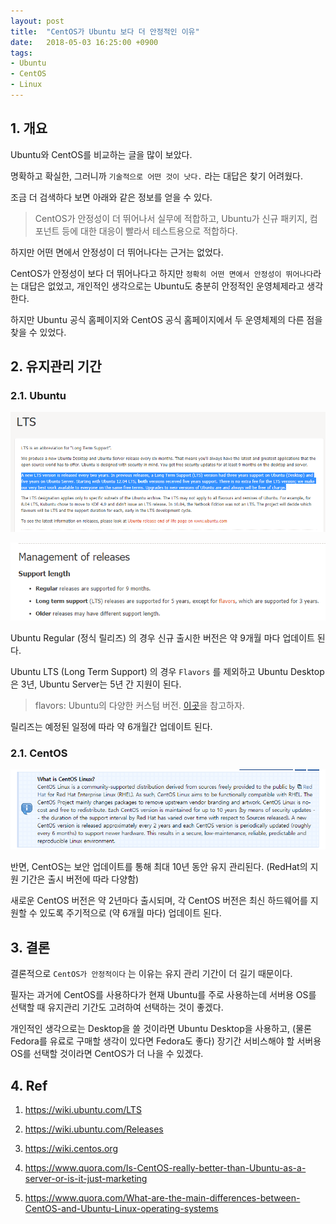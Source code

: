 ```yaml
---
layout: post
title:  "CentOS가 Ubuntu 보다 더 안정적인 이유"
date:   2018-05-03 16:25:00 +0900
tags:
- Ubuntu
- CentOS
- Linux
---
```


## 1. 개요

Ubuntu와 CentOS를 비교하는 글을 많이 보았다. 

명확하고 확실한, 그러니까 `기술적으로 어떤 것이 낫다.` 라는 대답은 찾기 어려웠다.

조금 더 검색하다 보면 아래와 같은 정보를 얻을 수 있다.

> CentOS가 안정성이 더 뛰어나서 실무에 적합하고,
> Ubuntu가 신규 패키지, 컴포넌트 등에 대한 대응이 빨라서 테스트용으로 적합하다.

하지만 어떤 면에서 안정성이 더 뛰어나다는 근거는 없었다.

CentOS가 안정성이 보다 더 뛰어나다고 하지만 `정확히 어떤 면에서 안정성이 뛰어나다`라는 대답은 없었고, 개인적인 생각으로는 Ubuntu도 충분히 안정적인 운영체제라고 생각한다. 

하지만 Ubuntu 공식 홈페이지와 CentOS 공식 홈페이지에서 두 운영체제의 다른 점을 찾을 수 있었다.

## 2. 유지관리 기간

### 2.1. Ubuntu

![LTS 버전의 정보](https://raw.githubusercontent.com/rainofpainki/rainofpainki.github.io/master/assets/img/ubuntu_vs_centos/01.PNG "https://wiki.ubuntu.com/LTS")

![Release 정보](https://raw.githubusercontent.com/rainofpainki/rainofpainki.github.io/master/assets/img/ubuntu_vs_centos/02.PNG "https://wiki.ubuntu.com/Releases")

Ubuntu Regular (정식 릴리즈) 의 경우 신규 출시한 버전은 약 9개월 마다 업데이트 된다.

Ubuntu LTS (Long Term Support) 의 경우 `Flavors` 를 제외하고 Ubuntu Desktop은 3년, Ubuntu Server는 5년 간 지원이 된다.

> flavors: Ubuntu의 다양한 커스텀 버전. [이곳](https://wiki.ubuntu.com/UbuntuFlavors)을 참고하자.

릴리즈는 예정된 일정에 따라 약 6개월간 업데이트 된다.

### 2.1. CentOS

![CentOS Wiki 홈페이지](https://raw.githubusercontent.com/rainofpainki/rainofpainki.github.io/master/assets/img/ubuntu_vs_centos/03.PNG "https://wiki.centos.org/")

반면, CentOS는 보안 업데이트를 통해 최대 10년 동안 유지 관리된다. (RedHat의 지원 기간은 출시 버전에 따라 다양함)

새로운 CentOS 버전은 약 2년마다 출시되며, 각 CentOS 버전은 최신 하드웨어를 지원할 수 있도록 주기적으로 (약 6개월 마다) 업데이트 된다.


## 3. 결론

결론적으로 `CentOS가 안정적이다` 는 이유는 유지 관리 기간이 더 길기 때문이다.

필자는 과거에 CentOS를 사용하다가 현재 Ubuntu를 주로 사용하는데 서버용 OS를 선택할 때 유지관리 기간도 고려하여 선택하는 것이 좋겠다.

개인적인 생각으로는 Desktop을 쓸 것이라면 Ubuntu Desktop을 사용하고, (물론 Fedora를 유료로 구매할 생각이 있다면 Fedora도 좋다) 장기간 서비스해야 할 서버용 OS를 선택할 것이라면 CentOS가 더 나을 수 있겠다.  


## 4. Ref

1) https://wiki.ubuntu.com/LTS

2) https://wiki.ubuntu.com/Releases

3) https://wiki.centos.org

4) https://www.quora.com/Is-CentOS-really-better-than-Ubuntu-as-a-server-or-is-it-just-marketing

5) https://www.quora.com/What-are-the-main-differences-between-CentOS-and-Ubuntu-Linux-operating-systems

